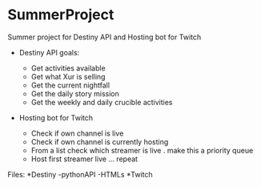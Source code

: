 # SummerProject
Summer project for Destiny API and Hosting bot for Twitch

- Destiny API goals:
  * Get activities available
  * Get what Xur is selling
  * Get the current nightfall
  * Get the daily story mission
  * Get the weekly and daily crucible activities

- Hosting bot for Twitch
  * Check if own channel is live
  * Check if own channel is currently hosting
  * From a list check which streamer is live
    . make this a priority queue
  * Host first streamer live
    ... repeat


Files:
 *Destiny
  -pythonAPI
   -HTMLs
 *Twitch

